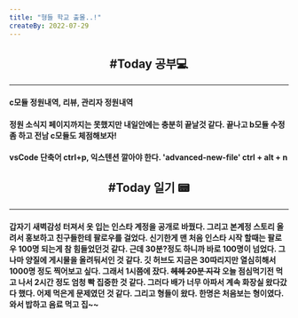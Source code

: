 ```yaml
---
title: "형들 학교 출몰..!"
createBy: 2022-07-29
---
```



<h2 style="text-align:center">#Today 공부💻</h2>

---
#### c모듈 정원내역, 리뷰, 관리자 정원내역
#### 정원 소식지 페이지까지는 못했지만 내일안에는 충분히 끝날것 같다. 끝나고 b모듈 수정좀 하고 전남 c모듈도 체점해보자!
#### vsCode 단축어 ctrl+p, 익스텐션 깔아야 한다. 'advanced-new-file' ctrl + alt + n
<h2 style="text-align:center">#Today 일기 📟</h2>

---
#### 갑자기 새벽감성 터져서 옷 입는 인스타 계정을 공개로 바꿨다. 그리고 본계정 스토리 올려서 홍보하고 친구들한테 팔로우를 걸었다. 신기한게 맨 처음 인스타 시작 할때는 팔로우 100명 되는게 참 힘들었던것 같다. 근데 30분?정도 하니까 바로 100명이 넘었다. 그나마 양질에 게시물을 올려둬서인 것 같다. 깃 허브도 지금은 30따리지만 열심히해서 1000명 정도 찍어보고 싶다. 그래서 1시쯤에 잤다. ~~헤헤 20분 지각~~ 오늘 점심먹기전 먹고 나서 2시간 정도 엄청 빡 집중한 것 같다. 그러다 배가 너무 아파서 계속 화장실 왔다갔다 했다. 어제 먹은게 문제였던 것 같다. 그리고 형들이 왔다. 한명은 처음보는 형이였다. 와서 밥하고 음료 먹고 집~~

